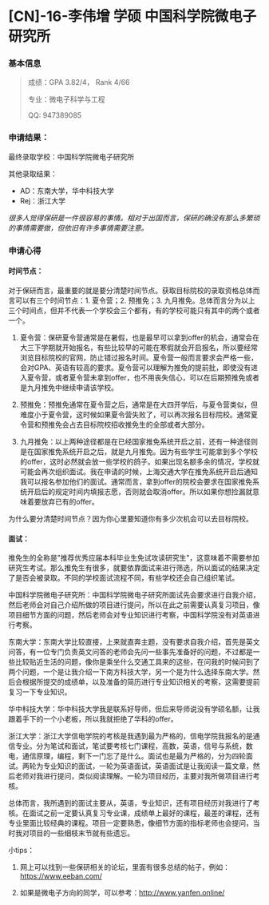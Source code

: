 # [CN]-16-李伟增 学硕 中国科学院微电子研究所

### 基本信息
> 成绩：GPA 3.82/4， Rank 4/66
>
> 专业：微电子科学与工程
>
> QQ: 947389085

### 申请结果：

最终录取学校：中国科学院微电子研究所

其他录取结果：
* AD：东南大学，华中科技大学
* Rej：浙江大学

*很多人觉得保研是一件很容易的事情。相对于出国而言，保研的确没有那么多繁琐的事情需要做，但依旧有许多事情需要注意。*

### 申请心得
#### 时间节点：

对于保研而言，最重要的就是要分清楚时间节点。获取目标院校的录取资格总体而言可以有三个时间节点：1. 夏令营；2. 预推免；3. 九月推免。总体而言分为以上三个时间点，但并不代表一个学校会三个都有，有的学校可能只有其中的两个或者一个。

1. 夏令营：保研夏令营通常是在暑假，也是最早可以拿到offer的机会，通常会在大三下学期就开始报名，有些比较早的可能在寒假就会开启报名，所以要经常浏览目标院校的官网，防止错过报名时间。夏令营一般而言要求会严格一些，会对GPA、英语有较高的要求。夏令营可以理解为推免的提前批，即使没有进入夏令营，或者夏令营未拿到offer，也不用丧失信心，可以在后期预推免或者是九月推免中继续申请该学校。

2. 预推免：预推免通常在夏令营之后，通常是在大四开学后，与夏令营类似，但难度小于夏令营，这时候如果夏令营失败了，可以再次报名目标院校。通常夏令营和预推免会占去目标院校招收推免生的全部或者大部分。

3. 九月推免：以上两种途径都是在已经国家推免系统开启之前，还有一种途径则是在国家推免系统开启之后，就是九月推免。因为有些学生可能拿到多个学校的offer，这时必然就会放一些学校的鸽子。如果出现名额多余的情况，学校就可能会再次组织面试。我在申请的时候，上海交通大学在推免系统开启后通知我可以报名参加他们的面试。通常而言，拿到offer的院校会要求在国家推免系统开启后的规定时间内填报志愿，否则就会取消offer。所以如果你想捡漏就意味着要放弃已有的offer。

为什么要分清楚时间节点？因为你心里要知道你有多少次机会可以去目标院校。

#### 面试：

推免生的全称是"推荐优秀应届本科毕业生免试攻读研究生"，这意味着不需要参加研究生考试。那么推免生有很多，就要依靠面试来进行筛选，所以面试的结果决定了是否会被录取。不同的学校面试流程不同，有些学校还会自己组织笔试。



中国科学院微电子研究所：中国科学院微电子研究所面试先会要求进行自我介绍，然后老师会对自己介绍所做的项目进行提问，所以在此之前需要认真复习项目，像项目细节方面的问题，然后老师会对专业知识进行考察，中国科学院没有对英语进行考察。

 

东南大学：东南大学比较直接，上来就直奔主题，没有要求自我介绍，首先是英文问答，有一位专门负责英文问答的老师会先问一些事先准备好的问题，不过都是一些比较贴近生活的问题，像你是乘坐什么交通工具来的这些，在问我的时候问到了两个问题，一个是让我介绍一下南方科技大学，另一个是为什么选择东南大学。然后会根据所提交的成绩单，以及准备的简历进行专业知识相关的考察，这需要提前复习一下专业知识。



华中科技大学：华中科技大学我是联系好导师，但后来导师说没有学硕名额，让我跟着手下的一个小老板，所以我就拒绝了华科的offer。

 

浙江大学：浙江大学信电学院的考核是我遇到最为严格的，信电学院我报名的是通信专业。分为笔试和面试，笔试要考核七门课程，高数，英语，信号与系统，数电，通信原理，编程，剩下一门忘了是什么。面试也是最为严格的，分为四轮面试。两轮为专业知识的面试，一轮为英语面试，英语面试是让我阅读一篇文章，然后老师对我进行提问，类似阅读理解。一轮为项目经历，主要对我所做项目进行考核。

 

总体而言，我所遇到的面试主要从，英语，专业知识，还有项目经历对我进行了考核。在面试之前一定要认真复习专业课，成绩单上最好的课程，最差的课程，还有专业里面比较经典的课程。项目一定要熟悉，像细节方面的指标老师也会提问，当时我对项目的一些细枝末节就有些遗忘。

 

小tips：

1. 网上可以找到一些保研相关的论坛，里面有很多总结的帖子，例如：https://www.eeban.com/

2. 如果是微电子方向的同学，可以参考：http://www.yanfen.online/

